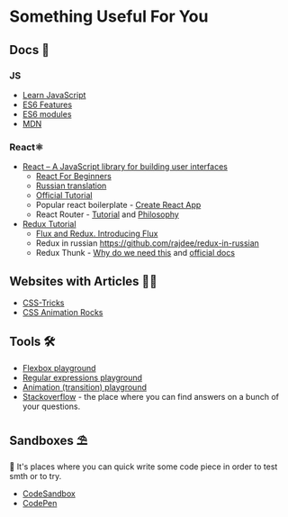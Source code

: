 # Something Useful For You

## Docs 📒
  ### JS
- [Learn JavaScript](https://learn.javascript.ru/)
- [ES6 Features](http://es6-features.org)
- [ES6 modules](https://learn.javascript.ru/modules)
- [MDN](https://developer.mozilla.org/ru/docs/Web)
### React⚛️
- [React – A JavaScript library for building user interfaces](https://reactjs.org/)
  - [React For Beginners](https://blog.andrewray.me/reactjs-for-stupid-people/)
  - [Russian translation](https://ru.reactjs.org/)
  - [Official Tutorial]( https://reactjs.org/tutorial/tutorial.html)
  - Popular react boilerplate - [Create React App](https://reactjs.org/docs/create-a-new-react-app.html#create-react-app)
  - React Router - [Tutorial](https://blog.pshrmn.com/entry/simple-react-router-v4-tutorial/) and [Philosophy](https://reacttraining.com/react-router/core/guides/philosophy)
- [Redux Tutorial](https://redux.js.org/introduction/getting-started)
  - [Flux and Redux. Introducing Flux](https://metanit.com/web/react/5.1.php)
  - Redux in russian https://github.com/rajdee/redux-in-russian
  - Redux Thunk - [Why do we need this](https://stackoverflow.com/questions/35411423/how-to-dispatch-a-redux-action-with-a-timeout/35415559#35415559) and [official docs](https://github.com/reduxjs/redux-thunk)

## Websites with Articles 📰💥

- [CSS-Tricks](https://css-tricks.com/)
- [CSS Animation Rocks](https://cssanimation.rocks/)

## Tools 🛠

- [Flexbox playground](https://the-echoplex.net/flexyboxes/)
- [Regular expressions playground](https://regexr.com/)
- [Animation (transition) playground](https://matthewlein.com/tools/ceaser)
- [Stackoverflow](https://stackoverflow.com/) - the place where you can find answers on a bunch of your questions.

## Sandboxes ⛱

🐙 It's places where you can quick write some code piece in order to test smth or to try.

- [CodeSandbox](https://codesandbox.io/)
- [CodePen](https://codepen.io/)
